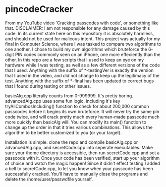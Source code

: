  # pincodeCracker
From my YouTube video 'Cracking passcodes with code', or something like that.
DISCLAIMER: I am not responsible for any damage caused by this code. In its current state here on this repository it is absolutely harmless, and should not be used for malicous intent.
This project was actually for my final in Computer Science, where I was tasked to compare two algorithms to one another. I chose to build my own algorithms which bruteforce the 6-digit PIN codes commonly seen on an iPhone, one more effeciently than the other.
In this repo are a few scripts that I used to keep an eye on my hardware while I was testing, as well as a few different versions of the code that I used. Anything with the suffix of *-testingVer is exactly the version that I used in the video, and did not change to keep up the legitimacy of the test. Anything with the suffix of *-final has been updated to correct bugs that I found during testing or other issues.

basicAlg.cpp literally counts from 0-999999. It's pretty boring.
advancedAlg.cpp uses some fun logic, including it's key tryAllCombosIncluding() function to check for about 200,000 common passcodes before it begins its own bruteforce. It will never try the same pin code twice, and will crack pretty much every human-made passcode much more quickly than basicAlg will. You can modify its main() function to change up the order in that it tries various combinations. This allows the algorithm to be better customized to you (or your target).

Installation is simple. clone the repo and compile basicAlg.cpp or advancedAlg.cpp, and secretCode.cpp into seperate executables. Make sure your /home directory is accessible, then run secretCode.cpp and set a passcode with it. Once your code has been verified, start up your algorithm of choice and watch the magic happen! Since it didn't effect testing I added a bell to secretCode.cpp, to let you know when your passcode has been successfully cracked. You'll have to manually close the programs and delete the /home/user/passwdfile yourself.
